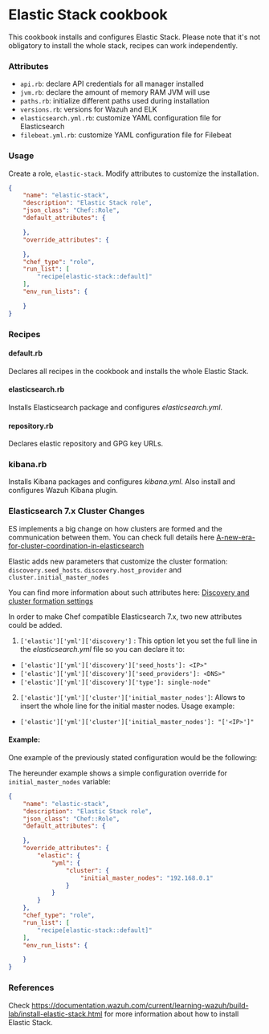 # Elastic Stack cookbook

This cookbook installs and configures Elastic Stack. Please note that it's not obligatory to install the whole stack, recipes can work independently.

### Attributes

* ``api.rb``: declare API credentials for all manager installed
* ``jvm.rb``: declare the amount of memory RAM JVM will use
* ``paths.rb``: initialize different paths used during installation
* ``versions.rb``: versions for Wazuh and ELK
* ``elasticsearch.yml.rb``: customize YAML configuration file for Elasticsearch
* ``filebeat.yml.rb``: customize YAML configuration file for Filebeat

### Usage

Create a role, `elastic-stack`. Modify attributes to customize the installation.

```json
{
    "name": "elastic-stack",
    "description": "Elastic Stack role",
    "json_class": "Chef::Role",
    "default_attributes": {

    },
    "override_attributes": {

    },
    "chef_type": "role",
    "run_list": [
        "recipe[elastic-stack::default]"
    ],
    "env_run_lists": {

    }
}
```
### Recipes

#### default.rb

Declares all recipes in the cookbook and installs the whole Elastic Stack.

#### elasticsearch.rb

Installs Elasticsearch package and configures *elasticsearch.yml*. 

#### repository.rb 

Declares elastic repository and GPG key URLs.

### kibana.rb

Installs Kibana packages and configures *kibana.yml*. Also install and configures Wazuh Kibana plugin.

### Elasticsearch 7.x Cluster Changes

ES implements a big change on how clusters are formed and the communication between them. You can check full details here [A-new-era-for-cluster-coordination-in-elasticsearch](https://www.elastic.co/es/blog/a-new-era-for-cluster-coordination-in-elasticsearch)

Elastic adds new parameters that customize the cluster formation: `discovery.seed_hosts`. `discovery.host_provider` and `cluster.initial_master_nodes`  

You can find more information about such attributes here: [Discovery and cluster formation settings](https://www.elastic.co/guide/en/elasticsearch/reference/current/modules-discovery-settings.html)

In order to make Chef compatible Elasticsearch 7.x, two new attributes could be added.

1. `['elastic']['yml']['discovery']` : This option let you set the full line in the *elasticsearch.yml* file so you can declare it to:
  - `['elastic']['yml']['discovery']['seed_hosts']: <IP>"` 
  - `['elastic']['yml']['discovery']['seed_providers']: <DNS>"` 
  - `['elastic']['yml']['discovery']['type']: single-node"`
2. `['elastic']['yml']['cluster']['initial_master_nodes']`: Allows to insert the whole line for the initial master nodes. Usage example:
  - `['elastic']['yml']['cluster']['initial_master_nodes']: "['<IP>']"`

#### Example:

One example of the previously stated configuration would be the following:

The hereunder example shows a simple configuration override for `initial_master_nodes` variable:

```json
{
    "name": "elastic-stack",
    "description": "Elastic Stack role",
    "json_class": "Chef::Role",
    "default_attributes": {

    },
    "override_attributes": {
        "elastic": {
            "yml": {
                "cluster": {
                    "initial_master_nodes": "192.168.0.1"
                }
            }
        }
    },
    "chef_type": "role",
    "run_list": [
        "recipe[elastic-stack::default]"
    ],
    "env_run_lists": {

    }
}

```

### References

Check https://documentation.wazuh.com/current/learning-wazuh/build-lab/install-elastic-stack.html for more information about 
how to install Elastic Stack.